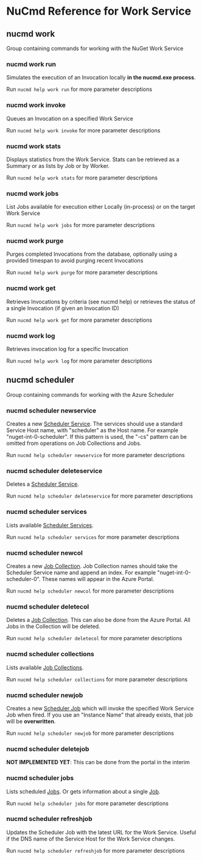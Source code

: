 # NuCmd Reference for Work Service

## nucmd work
Group containing commands for working with the NuGet Work Service

### nucmd work run
Simulates the execution of an Invocation locally **in the nucmd.exe process**.

Run `nucmd help work run` for more parameter descriptions

### nucmd work invoke
Queues an Invocation on a specified Work Service

Run `nucmd help work invoke` for more parameter descriptions

### nucmd work stats
Displays statistics from the Work Service. Stats can be retrieved as a Summary or as lists by Job or by Worker.

Run `nucmd help work stats` for more parameter descriptions

### nucmd work jobs
List Jobs available for execution either Locally (in-process) or on the target Work Service

Run `nucmd help work jobs` for more parameter descriptions

### nucmd work purge
Purges completed Invocations from the database, optionally using a provided timespan to avoid purging recent Invocations

Run `nucmd help work purge` for more parameter descriptions

### nucmd work get
Retrieves Invocations by criteria (see nucmd help) or retrieves the status of a single Invocation (if given an Invocation ID)

Run `nucmd help work get` for more parameter descriptions

### nucmd work log
Retrieves invocation log for a specific Invocation

Run `nucmd help work log` for more parameter descriptions

## nucmd scheduler
Group containing commands for working with the Azure Scheduler

### nucmd scheduler newservice
Creates a new [Scheduler Service](http://msdn.microsoft.com/en-us/library/windowsazure/dn528943.aspx). The services should use a standard Service Host name, with "scheduler" as the Host name. For example "nuget-int-0-scheduler". If this pattern is used, the "-cs" pattern can be omitted from operations on Job Collections and Jobs.

Run `nucmd help scheduler newservice` for more parameter descriptions

### nucmd scheduler deleteservice
Deletes a [Scheduler Service](http://msdn.microsoft.com/en-us/library/windowsazure/dn528936.aspx). 

Run `nucmd help scheduler deleteservice` for more parameter descriptions

### nucmd scheduler services
Lists available [Scheduler Services](http://msdn.microsoft.com/en-us/library/windowsazure/dn495648.aspx). 

Run `nucmd help scheduler services` for more parameter descriptions

### nucmd scheduler newcol
Creates a new [Job Collection](http://msdn.microsoft.com/en-us/library/windowsazure/dn528940.aspx). Job Collection names should take the Scheduler Service name and append an index. For example "nuget-int-0-scheduler-0". These names will appear in the Azure Portal.

Run `nucmd help scheduler newcol` for more parameter descriptions

### nucmd scheduler deletecol
Deletes a [Job Collection](http://msdn.microsoft.com/en-us/library/windowsazure/dn479787.aspx). This can also be done from the Azure Portal. All Jobs in the Collection will be deleted.

Run `nucmd help scheduler deletecol` for more parameter descriptions

### nucmd scheduler collections
Lists available [Job Collections](http://msdn.microsoft.com/en-us/library/windowsazure/dn495647.aspx).

Run `nucmd help scheduler collections` for more parameter descriptions

### nucmd scheduler newjob
Creates a new [Scheduler Job](http://msdn.microsoft.com/en-us/library/windowsazure/dn528937.aspx) which will invoke the specified Work Service Job when fired. If you use an "Instance Name" that already exists, that job will be **overwritten**.

Run `nucmd help scheduler newjob` for more parameter descriptions

### nucmd scheduler deletejob
**NOT IMPLEMENTED YET**: This can be done from the portal in the interim

### nucmd scheduler jobs
Lists scheduled [Jobs](http://msdn.microsoft.com/en-us/library/windowsazure/dn528933.aspx). Or gets information about a single [Job](http://msdn.microsoft.com/en-us/library/windowsazure/dn528948.aspx).

Run `nucmd help scheduler jobs` for more parameter descriptions

### nucmd scheduler refreshjob
Updates the Scheduler Job with the latest URL for the Work Service. Useful if the DNS name of the Service Host for the Work Service changes.

Run `nucmd help scheduler refreshjob` for more parameter descriptions